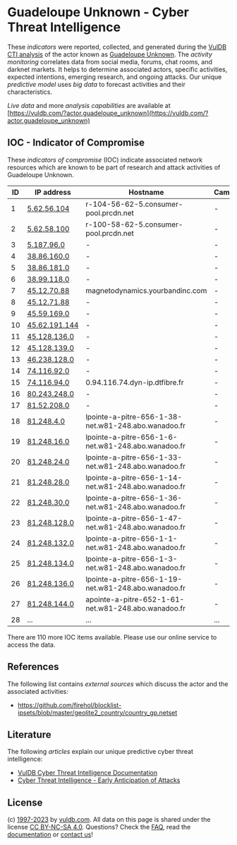 # Guadeloupe Unknown - Cyber Threat Intelligence

These _indicators_ were reported, collected, and generated during the [VulDB CTI analysis](https://vuldb.com/?kb.cti) of the actor known as [Guadeloupe Unknown](https://vuldb.com/?actor.guadeloupe_unknown). The _activity monitoring_ correlates data from social media, forums, chat rooms, and darknet markets. It helps to determine associated actors, specific activities, expected intentions, emerging research, and ongoing attacks. Our unique _predictive model_ uses _big data_ to forecast activities and their characteristics.

_Live data_ and more _analysis capabilities_ are available at [https://vuldb.com/?actor.guadeloupe_unknown](https://vuldb.com/?actor.guadeloupe_unknown)

## IOC - Indicator of Compromise

These _indicators of compromise_ (IOC) indicate associated network resources which are known to be part of research and attack activities of Guadeloupe Unknown.

ID | IP address | Hostname | Campaign | Confidence
-- | ---------- | -------- | -------- | ----------
1 | [5.62.56.104](https://vuldb.com/?ip.5.62.56.104) | r-104-56-62-5.consumer-pool.prcdn.net | - | High
2 | [5.62.58.100](https://vuldb.com/?ip.5.62.58.100) | r-100-58-62-5.consumer-pool.prcdn.net | - | High
3 | [5.187.96.0](https://vuldb.com/?ip.5.187.96.0) | - | - | High
4 | [38.86.160.0](https://vuldb.com/?ip.38.86.160.0) | - | - | High
5 | [38.86.181.0](https://vuldb.com/?ip.38.86.181.0) | - | - | High
6 | [38.99.118.0](https://vuldb.com/?ip.38.99.118.0) | - | - | High
7 | [45.12.70.88](https://vuldb.com/?ip.45.12.70.88) | magnetodynamics.yourbandinc.com | - | High
8 | [45.12.71.88](https://vuldb.com/?ip.45.12.71.88) | - | - | High
9 | [45.59.169.0](https://vuldb.com/?ip.45.59.169.0) | - | - | High
10 | [45.62.191.144](https://vuldb.com/?ip.45.62.191.144) | - | - | High
11 | [45.128.136.0](https://vuldb.com/?ip.45.128.136.0) | - | - | High
12 | [45.128.139.0](https://vuldb.com/?ip.45.128.139.0) | - | - | High
13 | [46.238.128.0](https://vuldb.com/?ip.46.238.128.0) | - | - | High
14 | [74.116.92.0](https://vuldb.com/?ip.74.116.92.0) | - | - | High
15 | [74.116.94.0](https://vuldb.com/?ip.74.116.94.0) | 0.94.116.74.dyn-ip.dtfibre.fr | - | High
16 | [80.243.248.0](https://vuldb.com/?ip.80.243.248.0) | - | - | High
17 | [81.52.208.0](https://vuldb.com/?ip.81.52.208.0) | - | - | High
18 | [81.248.4.0](https://vuldb.com/?ip.81.248.4.0) | lpointe-a-pitre-656-1-38-net.w81-248.abo.wanadoo.fr | - | High
19 | [81.248.16.0](https://vuldb.com/?ip.81.248.16.0) | lpointe-a-pitre-656-1-6-net.w81-248.abo.wanadoo.fr | - | High
20 | [81.248.24.0](https://vuldb.com/?ip.81.248.24.0) | lpointe-a-pitre-656-1-33-net.w81-248.abo.wanadoo.fr | - | High
21 | [81.248.28.0](https://vuldb.com/?ip.81.248.28.0) | lpointe-a-pitre-656-1-14-net.w81-248.abo.wanadoo.fr | - | High
22 | [81.248.30.0](https://vuldb.com/?ip.81.248.30.0) | lpointe-a-pitre-656-1-36-net.w81-248.abo.wanadoo.fr | - | High
23 | [81.248.128.0](https://vuldb.com/?ip.81.248.128.0) | lpointe-a-pitre-656-1-47-net.w81-248.abo.wanadoo.fr | - | High
24 | [81.248.132.0](https://vuldb.com/?ip.81.248.132.0) | lpointe-a-pitre-656-1-1-net.w81-248.abo.wanadoo.fr | - | High
25 | [81.248.134.0](https://vuldb.com/?ip.81.248.134.0) | lpointe-a-pitre-656-1-3-net.w81-248.abo.wanadoo.fr | - | High
26 | [81.248.136.0](https://vuldb.com/?ip.81.248.136.0) | lpointe-a-pitre-656-1-19-net.w81-248.abo.wanadoo.fr | - | High
27 | [81.248.144.0](https://vuldb.com/?ip.81.248.144.0) | apointe-a-pitre-652-1-61-net.w81-248.abo.wanadoo.fr | - | High
28 | ... | ... | ... | ...

There are 110 more IOC items available. Please use our online service to access the data.

## References

The following list contains _external sources_ which discuss the actor and the associated activities:

* https://github.com/firehol/blocklist-ipsets/blob/master/geolite2_country/country_gp.netset

## Literature

The following _articles_ explain our unique predictive cyber threat intelligence:

* [VulDB Cyber Threat Intelligence Documentation](https://vuldb.com/?kb.cti)
* [Cyber Threat Intelligence - Early Anticipation of Attacks](https://www.scip.ch/en/?labs.20201022)

## License

(c) [1997-2023](https://vuldb.com/?kb.changelog) by [vuldb.com](https://vuldb.com/?kb.about). All data on this page is shared under the license [CC BY-NC-SA 4.0](https://creativecommons.org/licenses/by-nc-sa/4.0/). Questions? Check the [FAQ](https://vuldb.com/?kb.faq), read the [documentation](https://vuldb.com/?kb) or [contact us](https://vuldb.com/?contact)!
